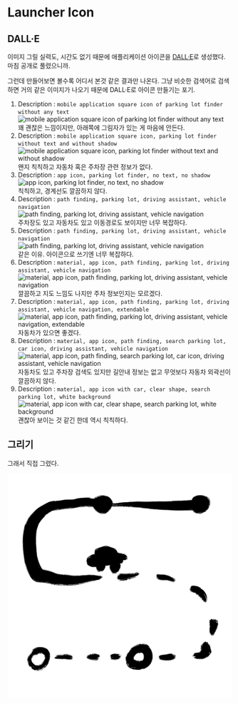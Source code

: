 # Launcher Icon

## DALL·E

이미지 그릴 실력도, 시간도 없기 때문에 애플리케이션 아이콘을 [DALL·E](https://labs.openai.com)로 생성했다. 마침 공개로 풀렸으니까.

그런데 만들어보면 볼수록 어디서 본것 같은 결과만 나온다. 그냥 비슷한 검색어로 검색하면 거의 같은 이미지가 나오기 때문에 DALL·E로 아이콘 만들기는 포기.

1. Description : `mobile application square icon of parking lot finder without any text`<br/>
   ![mobile application square icon of parking lot finder without any text](asset/icon/DALL·E%202022-10-10%2012.09.36%20-%20mobile%20application%20square%20icon%20of%20parking%20lot%20finder%20without%20any%20text.png)<br/>
   꽤 괜찮은 느낌이지만, 아래쪽에 그림자가 있는 게 마음에 안든다.
2. Description : `mobile application square icon, parking lot finder without text and without shadow`<br/>
   ![mobile application square icon, parking lot finder without text and without shadow](asset/icon/DALL·E%202022-10-10%2012.12.32%20-%20mobile%20application%20square%20icon,%20parking%20lot%20finder%20without%20text%20and%20without%20shadow.png)<br/>
   왠지 칙칙하고 자동차 혹은 주차장 관련 정보가 없다.
3. Description : `app icon, parking lot finder, no text, no shadow`<br/>
   ![app icon, parking lot finder, no text, no shadow](asset/icon/DALL·E%202022-10-10%2012.15.11%20-%20%20app%20icon,%20parking%20lot%20finder,%20no%20text,%20no%20shadow.png)<br/>
   칙칙하고, 경계선도 깔끔하지 않다.
4. Description : `path finding, parking lot, driving assistant, vehicle navigation`<br/>
   ![path finding, parking lot, driving assistant, vehicle navigation](asset/icon/DALL·E%202022-10-10%2012.18.08%20-%20%20path%20finding,%20parking%20lot,%20driving%20assistant,%20vehicle%20navigation.png)<br/>
   주차장도 있고 자동차도 있고 이동경로도 보이지만 너무 복잡하다.
5. Description : `path finding, parking lot, driving assistant, vehicle navigation`<br/>
   ![path finding, parking lot, driving assistant, vehicle navigation](asset/icon/DALL·E%202022-10-10%2012.18.17%20-%20%20path%20finding,%20parking%20lot,%20driving%20assistant,%20vehicle%20navigation.png)<br/>
   같은 이유. 아이콘으로 쓰기엔 너무 복잡하다.
6. Description : `material, app icon, path finding, parking lot, driving assistant, vehicle navigation`<br/>
   ![material, app icon, path finding, parking lot, driving assistant, vehicle navigation](asset/icon/DALL·E%202022-10-10%2012.18.53%20-%20material,%20app%20icon,%20path%20finding,%20parking%20lot,%20driving%20assistant,%20vehicle%20navigation.png)<br/>
   깔끔하고 지도 느낌도 나지만 주차 정보인지는 모르겠다.
7. Description : `material, app icon, path finding, parking lot, driving assistant, vehicle navigation, extendable`<br/>
   ![material, app icon, path finding, parking lot, driving assistant, vehicle navigation, extendable](asset/icon/DALL·E%202022-10-10%2012.20.30%20-%20material,%20app%20icon,%20path%20finding,%20parking%20lot,%20driving%20assistant,%20vehicle%20navigation,%20extendable.png)<br/>
   자동차가 있으면 좋겠다.
8. Description : `material, app icon, path finding, search parking lot, car icon, driving assistant, vehicle navigation`<br/>
   ![material, app icon, path finding, search parking lot, car icon, driving assistant, vehicle navigation](asset/icon/DALL·E%202022-10-10%2012.50.20%20-%20material,%20app%20icon,%20path%20finding,%20search%20parking%20lot,%20car%20icon,%20driving%20assistant,%20vehicle%20navigation.png)<br/>
   자동차도 있고 주차장 검색도 있지만 길안내 정보는 없고 무엇보다 자동차 외곽선이 깔끔하지 않다.
9. Description : `material, app icon with car, clear shape, search parking lot, white background`<br/>
   ![material, app icon with car, clear shape, search parking lot, white background](asset/icon/DALL·E%202022-10-10%2013.01.18%20-%20material,%20app%20icon%20with%20car,%20clear%20shape,%20search%20parking%20lot,%20white%20background.png)<br/>
   괜찮아 보이는 것 같긴 한데 역시 칙칙하다.

## 그리기

그래서 직접 그렸다.

![ICON](asset/icon/ic_launcher.PNG)
